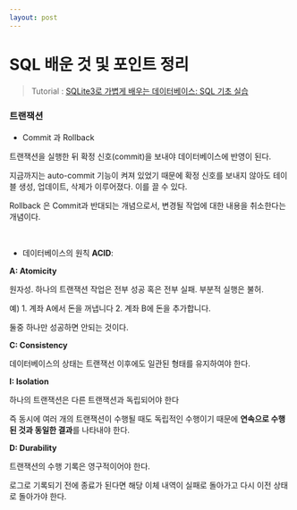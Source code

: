 ```yaml
---
layout: post
---
```


# SQL 배운 것 및 포인트 정리

> Tutorial : [SQLite3로 가볍게 배우는 데이터베이스: SQL 기초 실습](https://wikidocs.net/book/1530)

### 트랜잭션

- Commit 과 Rollback

트랜잭션을 실행한 뒤 확정 신호(commit)을 보내야 데이터베이스에 반영이 된다. 

지금까지는 auto-commit 기능이 켜져 있었기 때문에 확정 신호를 보내지 않아도 테이블 생성, 업데이트, 삭제가 이루어졌다. 이를 끌 수 있다.

Rollback 은 Commit과 반대되는 개념으로서, 변경될 작업에 대한 내용을 취소한다는 개념이다. 

<br>



- 데이터베이스의 원칙 **ACID**:

**A: Atomicity**

원자성. 하나의 트랜잭션 작업은 전부 성공 혹은 전부 실패. 부분적 실행은 불허.

예) 1. 계좌 A에서 돈을 꺼냅니다 2. 계좌 B에 돈을 추가합니다.

둘중 하나만 성공하면 안되는 것이다.

**C: Consistency**

데이터베이스의 상태는 트랜잭선 이후에도 일관된 형태를 유지하여야 한다.

**I: Isolation**

하나의 트랜잭션은 다른 트랜잭션과 독립되어야 한다

즉 동시에 여러 개의 트랜잭션이 수행될 때도 독립적인 수행이기 때문에 **연속으로 수행된 것과 동일한 결과**를 나타내야 한다.

**D: Durability**

트랜잭션의 수행 기록은 영구적이어야 한다.

로그로 기록되기 전에 종료가 된다면 해당 이체 내역이 실패로 돌아가고 다시 이전 상태로 돌아가야 한다.

